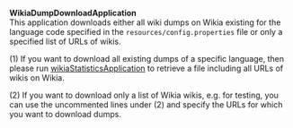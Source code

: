 **WikiaDumpDownloadApplication**<br/>
This application downloads either all wiki dumps on Wikia existing for the language code specified in the `resources/config.properties` file or only a specified list of URLs of wikis.

(1) If you want to download all existing dumps of a specific language, then please run [wikiaStatisticsApplication](../wikiaStatistics/WikiaStatisticsApplication.java) to retrieve a file including all URLs of wikis on Wikia.

(2) If you want to download only a list of Wikia wikis, e.g. for testing, you can use the uncommented lines under (2) and specify the URLs for which you want to download dumps.
